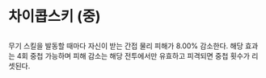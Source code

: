 # 차이콥스키 (중)

##

무기 스킬을 발동할 때마다 자신이 받는 간접 물리 피해가 8.00% 감소한다. 해당 효과는 4회 중첩 가능하며 피해 감소는 해당 전투에서만 유효하고 피격되면 중첩 횟수가 리셋된다.
